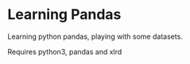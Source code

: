 # Learning Pandas
Learning python pandas, playing with some datasets.

Requires python3, pandas and xlrd
